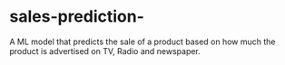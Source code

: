 # sales-prediction-
A ML model that predicts the sale of a product based on how much the product is advertised on TV, Radio and newspaper.
